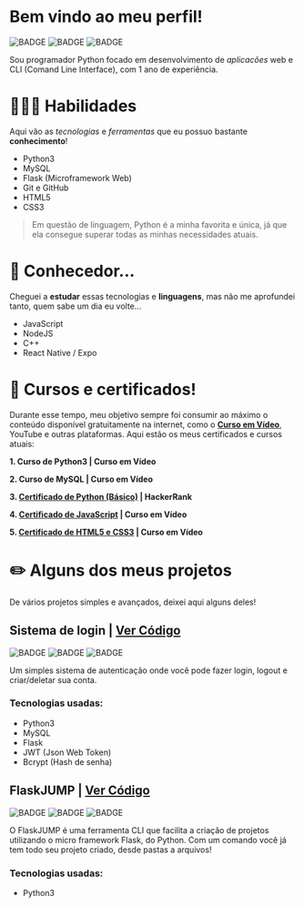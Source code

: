 # **Bem vindo ao meu perfil!**
![BADGE](https://img.shields.io/badge/Python-3776AB?style=for-the-badge&logo=python&logoColor=white)
![BADGE](https://img.shields.io/badge/Flask-000000?style=for-the-badge&logo=flask&logoColor=white)
![BADGE](https://img.shields.io/badge/MySQL-00000F?style=for-the-badge&logo=mysql&logoColor=white)

Sou programador Python focado em desenvolvimento de *aplicacões* web e CLI (Comand Line Interface), com 1 ano de experiência.

# **👨🏻‍💻 Habilidades**

Aqui vão as *tecnologias* e *ferramentas* que eu possuo bastante **conhecimento**!

- Python3
- MySQL
- Flask (Microframework Web)
- Git e GitHub
- HTML5
- CSS3
 
> Em questão de linguagem, Python é a minha favorita e única, já que ela consegue superar todas as minhas necessidades atuais.

# **👀 Conhecedor...**

Cheguei a **estudar** essas tecnologias e **linguagens**, mas não me aprofundei tanto, quem sabe um dia eu volte...

- JavaScript
- NodeJS
- C++
- React Native / Expo

# **📔 Cursos e certificados!**

Durante esse tempo, meu objetivo sempre foi consumir ao máximo o conteúdo disponível gratuitamente na internet, como o **[Curso em Vídeo](https://cursoemvideo.com)**, YouTube e outras plataformas. Aqui estão os meus certificados e cursos atuais:

**1. Curso de Python3 | Curso em Vídeo**

**2. Curso de MySQL | Curso em Vídeo**

**3. [Certificado de Python (Básico)](https://www.hackerrank.com/certificates/aa74629e161b) | HackerRank**

**4. [Certificado de JavaScript](https://drive.google.com/file/d/1ske_7xu4N4S12T596z_ATwzThUfjZde_/view?usp=sharing) | Curso em Vídeo**

**5. [Certificado de HTML5 e CSS3](https://drive.google.com/file/d/1snH4kDOHtRA0MM5yX62cX56I87kYaLQz/view?usp=sharing) | Curso em Vídeo**

# **✏️ Alguns dos meus projetos**

De vários projetos simples e avançados, deixei aqui alguns deles!

## **Sistema de login | [Ver Código](https://github.com/jaedsonpys/Sistema-de-Login)**

![BADGE](https://img.shields.io/static/v1?label=status&message=finalizado&color=green)
![BADGE](https://img.shields.io/static/v1?label=linguagem&message=python)
![BADGE](https://img.shields.io/static/v1?label=tipo&message=simples)

Um simples sistema de autenticação onde você pode fazer login, logout e criar/deletar sua conta.

### Tecnologias usadas:
- Python3
- MySQL
- Flask
- JWT (Json Web Token)
- Bcrypt (Hash de senha)

## **FlaskJUMP | [Ver Código](https://github.com/jaedsonpys/FlaskJUMP)**

![BADGE](https://img.shields.io/static/v1?label=status&message=finalizado&color=green)
![BADGE](https://img.shields.io/static/v1?label=linguagem&message=python)
![BADGE](https://img.shields.io/static/v1?label=tipo&message=intermédiario)

O FlaskJUMP é uma ferramenta CLI que facilita a criação de projetos utilizando o micro framework Flask, do Python. Com um comando você já tem
todo seu projeto criado, desde pastas a arquivos!

### Tecnologias usadas:
- Python3
